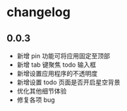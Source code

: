 # changelog

## 0.0.3

- 新增 pin 功能可将应用固定至顶部
- 新增 tab 键聚焦 todo 输入框
- 新增设置应用程序的不透明度
- 新增设置 todo 页面是否开启星空背景
- 优化其他细节体验
- 修复各项 bug
